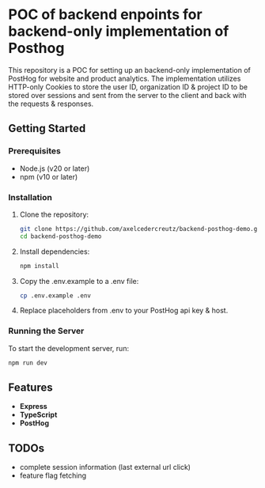 # POC of backend enpoints for backend-only implementation of Posthog

This repository is a POC for setting up an backend-only implementation of PostHog for website and product analytics.
The implementation utilizes HTTP-only Cookies to store the user ID, organization ID & project ID to be stored over sessions and sent from the server to the client and back with the requests & responses.

## Getting Started

### Prerequisites

- Node.js (v20 or later)
- npm (v10 or later)

### Installation

1. Clone the repository:
    ```sh
    git clone https://github.com/axelcedercreutz/backend-posthog-demo.git
    cd backend-posthog-demo
    ```

2. Install dependencies:
    ```sh
    npm install
    ```
3. Copy the .env.example to a .env file:
    ```sh
    cp .env.example .env

4. Replace placeholders from .env to your PostHog api key & host.

### Running the Server

To start the development server, run:
```sh
npm run dev
```

## Features
- **Express**
- **TypeScript**
- **PostHog**

## TODOs
- complete session information (last external url click)
- feature flag fetching
